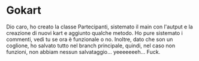 # Gokart
Dio caro, ho creato la classe Partecipanti, sistemato il main con l'autput e la creazione di nuovi kart e aggiunto qualche metodo.
Ho pure sistemato i commenti, vedi tu se ora è funzionale o no.
Inoltre, dato che son un coglione, ho salvato tutto nel branch principale, quindi, nel caso non funzioni, non abbiam nessun salvataggio... yeeeeeeeh...
Fuck.
